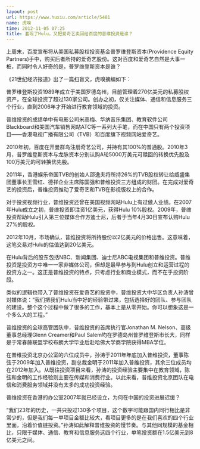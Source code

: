 ```yaml
---
layout: post
url: https://www.huxiu.com/article/5481
name: 虎嗅
time: 2012-11-05 07:25
title: 套现了Hulu，又把爱奇艺卖回给百度的普维投资是谁？
---
```

上周末，百度宣布将从美国私募股权投资基金普罗维登斯资本(Providence Equity Partners)手中，购买后者所持的爱奇艺股份。这对百度和爱奇艺自然是大事一桩，而同时令人好奇的是，普罗维登斯资本是谁？

《21世纪经济报道》出了一篇扫盲文，虎嗅摘编如下：

普罗维登斯投资1989年成立于美国罗德岛州，目前管理着270亿美元的私募股权资产，在全球投资了超过130家公司。创办之初，仅关注媒体、通信和信息服务三个行业，直到2006年才开始进行教育领域的投资。

普维投资的成绩单中有电影公司米高梅、华纳音乐集团、教育软件公司Blackboard和美国汽车销售网站ATC等一系列大手笔，而在中国只有两个投资项目——香港电视广播有限公司（TVB）和百度旗下视频网站爱奇艺。

2010年初，百度在开曼群岛注册奇艺公司，并持有其100%的普通股。2010年3月，普罗维登斯资本与龙脉资本分别认购A轮5000万美元可赎回的转换优先股及100万美元的可转换优先股。

2011年，香港娱乐帝国TVB的创始人邵逸夫将所持26%的TVB股权转让给威盛集团董事长王雪红、德祥企业主席陈国强和普维投资三方组成的财团。在完成对爱奇艺的投资后，普维投资推动了爱奇艺和TVB在影视版权上的合作。

对于投资视频行业，普维投资还曾在美国视频网站Hulu上有过傲人业绩。在2007年Hulu成立之初，普维投资即注资1亿美元，获得Hulu 10%股权。2009年，普维投资帮助Hulu引入第三位媒体合作方迪士尼，后者于当年4月30日宣布认购Hulu 27%的股权。

2012年10月，市场确认，普维投资将所持股份以2亿美元的价格出售。这意味着，这笔交易对Hulu的估值达到20亿美元。

在Hulu背后的股东包括NBC、新闻集团、迪士尼ABC电视集团和普维投资。普维投资是投资方中唯一一家非媒体公司，但却是最早参与到Hulu创立和运营过程的投资方之一。这正是普维投资的特点，只考虑行业和商业模式，而不在乎投资阶段。

类似的逻辑也带入了普维投资在爱奇艺的投资中，普维投资大中华区负责人孙涛曾对媒体说：“我们把我们Hulu当中好的经验带过来，包括选择好的团队、参与团队的建设。整个这个过程中做了很多的工作，基本上是从零开始。你可以想象这是一个多么大的工程。”

普维投资的全球高管团队中，普维投资的首席执行官Jonathan M. Nelson、高级董事总经理Glenn Creamer和Paul Salem均在罗德岛州普罗维登斯市长大，同样是于常春藤联盟学校布朗大学毕业后赴哈佛大学商学院获得MBA学位。

在普维投资北京办公室的六位成员中，孙涛于2011年年底加入普维投资，董事陈弦于2009年加入普维投资，副总裁金明于2011年加入普维投资，其余三位成员均在2012年加入。从既往投资项目来看，孙涛的投资经验主要集中在教育领域，陈弦和金明的工作经验则主要在传媒和消费行业。以此来看，普维投资北京团队在电信和消费服务领域并没有太多的成功投资经验。

普维投资在香港的办公室2007年就已经设立，为何在中国的投资进展迟缓？

“我们23年的历史，一共只投过130多个项目，这个数字可能跟国内同行相比是非常少的，但是我们每一单项目金额比较大，看项目更多的是在我们喜欢的四个行业里面，沿着价值链投资。”孙涛如此解释普维投资的慢节奏。与其他同规模的基金相比，只限于媒体、通信、教育和信息服务这四个行业，单笔投资额在1.5亿美元到8亿美元之间。

